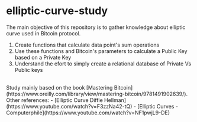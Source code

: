 # elliptic-curve-study
The main objective of this repository is to gather knowledge about elliptic curve used in Bitcoin protocol.<br>
1. Create functions that calculate data point's sum operations
2. Use these functions and Bitcoin's parameters to calculate a Public Key based on a Private Key
3. Understand the efort to simply create a relational database of Private Vs Public keys
<br>
Study mainly based on the book [Mastering Bitcoin](https://www.oreilly.com/library/view/mastering-bitcoin/9781491902639/).
Other references:
- [Elliptic Curve Diffie Hellman](https://www.youtube.com/watch?v=F3zzNa42-tQ)
- [Elliptic Curves - Computerphile](https://www.youtube.com/watch?v=NF1pwjL9-DE)
